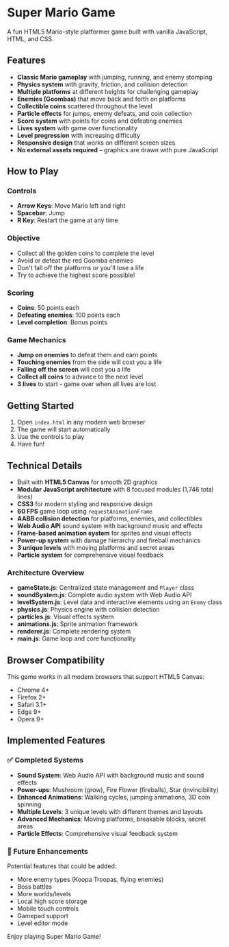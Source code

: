 # Super Mario Game

A fun HTML5 Mario-style platformer game built with vanilla JavaScript, HTML, and CSS.

## Features

- **Classic Mario gameplay** with jumping, running, and enemy stomping
- **Physics system** with gravity, friction, and collision detection
- **Multiple platforms** at different heights for challenging gameplay
- **Enemies (Goombas)** that move back and forth on platforms
- **Collectible coins** scattered throughout the level
- **Particle effects** for jumps, enemy defeats, and coin collection
- **Score system** with points for coins and defeating enemies
- **Lives system** with game over functionality
- **Level progression** with increasing difficulty
- **Responsive design** that works on different screen sizes
- **No external assets required** – graphics are drawn with pure JavaScript

## How to Play

### Controls
- **Arrow Keys**: Move Mario left and right
- **Spacebar**: Jump
- **R Key**: Restart the game at any time

### Objective
- Collect all the golden coins to complete the level
- Avoid or defeat the red Goomba enemies
- Don't fall off the platforms or you'll lose a life
- Try to achieve the highest score possible!

### Scoring
- **Coins**: 50 points each
- **Defeating enemies**: 100 points each
- **Level completion**: Bonus points

### Game Mechanics
- **Jump on enemies** to defeat them and earn points
- **Touching enemies** from the side will cost you a life
- **Falling off the screen** will cost you a life
- **Collect all coins** to advance to the next level
- **3 lives** to start - game over when all lives are lost

## Getting Started

1. Open `index.html` in any modern web browser
2. The game will start automatically
3. Use the controls to play
4. Have fun!

## Technical Details

- Built with **HTML5 Canvas** for smooth 2D graphics
- **Modular JavaScript architecture** with 8 focused modules (1,746 total lines)
- **CSS3** for modern styling and responsive design
- **60 FPS** game loop using `requestAnimationFrame`
- **AABB collision detection** for platforms, enemies, and collectibles
- **Web Audio API** sound system with background music and effects
- **Frame-based animation system** for sprites and visual effects
- **Power-up system** with damage hierarchy and fireball mechanics
- **3 unique levels** with moving platforms and secret areas
- **Particle system** for comprehensive visual feedback

### Architecture Overview
- **gameState.js**: Centralized state management and `Player` class
- **soundSystem.js**: Complete audio system with Web Audio API
- **levelSystem.js**: Level data and interactive elements using an `Enemy` class
- **physics.js**: Physics engine with collision detection
- **particles.js**: Visual effects system
- **animations.js**: Sprite animation framework
- **renderer.js**: Complete rendering system
- **main.js**: Game loop and core functionality

## Browser Compatibility

This game works in all modern browsers that support HTML5 Canvas:
- Chrome 4+
- Firefox 2+
- Safari 3.1+
- Edge 9+
- Opera 9+

## Implemented Features

### ✅ Completed Systems
- **Sound System**: Web Audio API with background music and sound effects
- **Power-ups**: Mushroom (grow), Fire Flower (fireballs), Star (invincibility)
- **Enhanced Animations**: Walking cycles, jumping animations, 3D coin spinning
- **Multiple Levels**: 3 unique levels with different themes and layouts
- **Advanced Mechanics**: Moving platforms, breakable blocks, secret areas
- **Particle Effects**: Comprehensive visual feedback system

### 🚀 Future Enhancements
Potential features that could be added:
- More enemy types (Koopa Troopas, flying enemies)
- Boss battles
- More worlds/levels
- Local high score storage
- Mobile touch controls
- Gamepad support
- Level editor mode

Enjoy playing Super Mario Game! 